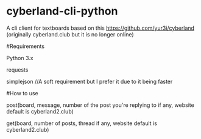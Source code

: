 # cyberland-cli-python
A cli client for textboards based on this https://github.com/yur3i/cyberland (originally cyberland.club but it is no longer online)

#Requirements

Python 3.x

requests

simplejson //A soft requirement but I prefer it due to it being faster

#How to use

post(board, message, number of the post you're replying to if any, website default is cyberland2.club)

get(board, number of posts, thread if any, website default is cyberland2.club)
